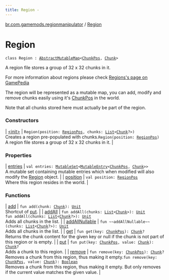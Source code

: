 ```yaml
---
title: Region - 
---
```


[br.com.gamemods.regionmanipulator](../index.html) / [Region](./index.html)

# Region

`class Region : `[`AbstractMutableMap`](https://kotlinlang.org/api/latest/jvm/stdlib/kotlin.collections/-abstract-mutable-map/index.html)`<`[`ChunkPos`](../-chunk-pos/index.html)`, `[`Chunk`](../-chunk/index.html)`>`

A region file stores a group of 32 x 32 chunks in it.

For more information about regions please check [Regions's page on GamePedia](https://minecraft.gamepedia.com/Region_file_format)

The region will be represented as a mutable map, you can add, modify and remove chunks easily using it's [ChunkPos](../-chunk-pos/index.html) in the world.

Note that all chunks stored here must actually be part of the region.

### Constructors

| [&lt;init&gt;](-init-.html) | `Region(position: `[`RegionPos`](../-region-pos/index.html)`, chunks: `[`List`](https://kotlinlang.org/api/latest/jvm/stdlib/kotlin.collections/-list/index.html)`<`[`Chunk`](../-chunk/index.html)`?>)`<br>Creates a region pre-populated with chunks.`Region(position: `[`RegionPos`](../-region-pos/index.html)`)`<br>A region file stores a group of 32 x 32 chunks in it. |

### Properties

| [entries](entries.html) | `val entries: `[`MutableSet`](https://kotlinlang.org/api/latest/jvm/stdlib/kotlin.collections/-mutable-set/index.html)`<`[`MutableEntry`](https://kotlinlang.org/api/latest/jvm/stdlib/kotlin.collections/-mutable-map/-mutable-entry/index.html)`<`[`ChunkPos`](../-chunk-pos/index.html)`, `[`Chunk`](../-chunk/index.html)`>>`<br>A mutable set containing mutable entries which when modified will also modify the [Region](./index.html) object. |
| [position](position.html) | `val position: `[`RegionPos`](../-region-pos/index.html)<br>Where this region resides in the world. |

### Functions

| [add](add.html) | `fun add(chunk: `[`Chunk`](../-chunk/index.html)`): `[`Unit`](https://kotlinlang.org/api/latest/jvm/stdlib/kotlin/-unit/index.html)<br>Shortcut of [put](put.html). |
| [addAll](add-all.html) | `fun addAll(chunks: `[`List`](https://kotlinlang.org/api/latest/jvm/stdlib/kotlin.collections/-list/index.html)`<`[`Chunk`](../-chunk/index.html)`>): `[`Unit`](https://kotlinlang.org/api/latest/jvm/stdlib/kotlin/-unit/index.html)<br>`fun addAll(chunks: `[`List`](https://kotlinlang.org/api/latest/jvm/stdlib/kotlin.collections/-list/index.html)`<`[`Chunk`](../-chunk/index.html)`?>): `[`Unit`](https://kotlinlang.org/api/latest/jvm/stdlib/kotlin/-unit/index.html)<br>Adds all chunks in the list. |
| [addAllNullable](add-all-nullable.html) | `fun ~~addAllNullable~~(chunks: `[`List`](https://kotlinlang.org/api/latest/jvm/stdlib/kotlin.collections/-list/index.html)`<`[`Chunk`](../-chunk/index.html)`?>): `[`Unit`](https://kotlinlang.org/api/latest/jvm/stdlib/kotlin/-unit/index.html)<br>Adds all chunks in the list. |
| [get](get.html) | `fun get(key: `[`ChunkPos`](../-chunk-pos/index.html)`): `[`Chunk`](../-chunk/index.html)`?`<br>Returns the chunk content for the given key or null if the chunk is not part of this region or is empty. |
| [put](put.html) | `fun put(key: `[`ChunkPos`](../-chunk-pos/index.html)`, value: `[`Chunk`](../-chunk/index.html)`): `[`Chunk`](../-chunk/index.html)`?`<br>Adds a chunk to this region. |
| [remove](remove.html) | `fun remove(key: `[`ChunkPos`](../-chunk-pos/index.html)`): `[`Chunk`](../-chunk/index.html)`?`<br>Removes a chunk from this region, thus making it empty.`fun remove(key: `[`ChunkPos`](../-chunk-pos/index.html)`, value: `[`Chunk`](../-chunk/index.html)`): `[`Boolean`](https://kotlinlang.org/api/latest/jvm/stdlib/kotlin/-boolean/index.html)<br>Removes a chunk from this region, thus making it empty. But only removes if the current value matches the given value. |

